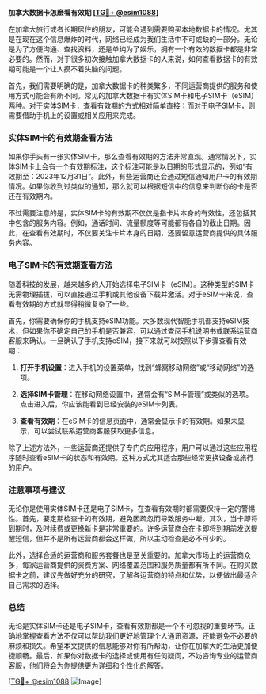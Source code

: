**加拿大数据卡怎麽看有效期 [[TG💪+ @esim1088](https://t.me/s/esim1088)]**

在加拿大旅行或者长期居住的朋友，可能会遇到需要购买本地数据卡的情况。尤其是在现在这个信息爆炸的时代，网络已经成为我们生活中不可或缺的一部分。无论是为了方便沟通、查找资料，还是单纯为了娱乐，拥有一个有效的数据卡都是非常必要的。然而，对于很多初次接触加拿大数据卡的人来说，如何查看数据卡的有效期可能是一个让人摸不着头脑的问题。

首先，我们需要明确的是，加拿大数据卡的种类繁多，不同运营商提供的服务和使用方式可能会有所不同。常见的加拿大数据卡有实体SIM卡和电子SIM卡（eSIM）两种。对于实体SIM卡，查看有效期的方式相对简单直接；而对于电子SIM卡，则需要借助手机上的设置或相关应用来完成。

### 实体SIM卡的有效期查看方法

如果你手头有一张实体SIM卡，那么查看有效期的方法非常直观。通常情况下，实体SIM卡上会有一个有效期标注，这个标注可能是以日期的形式显示的，例如“有效期至：2023年12月31日”。此外，有些运营商还会通过短信通知用户卡的有效期情况。如果你收到过类似的通知，那么就可以根据短信中的信息来判断你的卡是否还在有效期内。

不过需要注意的是，实体SIM卡的有效期不仅仅是指卡片本身的有效性，还包括其中包含的服务内容。例如，通话时间、流量额度等可能都有各自的截止日期。因此，在查看有效期时，不仅要关注卡片本身的日期，还要留意运营商提供的具体服务内容。

### 电子SIM卡的有效期查看方法

随着科技的发展，越来越多的人开始选择电子SIM卡（eSIM）。这种类型的SIM卡无需物理插拔，可以直接通过手机或其他设备下载并激活。对于eSIM卡来说，查看有效期的方式就显得稍微复杂了一些。

首先，你需要确保你的手机支持eSIM功能。大多数现代智能手机都支持eSIM技术，但如果你不确定自己的手机是否兼容，可以通过查阅手机说明书或联系运营商客服来确认。一旦确认了手机支持eSIM，接下来就可以按照以下步骤查看有效期：

1. **打开手机设置**：进入手机的设置菜单，找到“蜂窝移动网络”或“移动网络”的选项。
   
2. **选择SIM卡管理**：在移动网络设置中，通常会有“SIM卡管理”或类似的选项。点击进入后，你应该能看到已经安装的eSIM卡列表。

3. **查看有效期**：在eSIM卡的信息页面中，通常会显示卡的有效期。如果未显示，可以尝试联系运营商客服获取更多信息。

除了上述方法外，一些运营商还提供了专门的应用程序，用户可以通过这些应用程序随时查看eSIM卡的状态和有效期。这种方式尤其适合那些经常更换设备或旅行的用户。

### 注意事项与建议

无论你是使用实体SIM卡还是电子SIM卡，在查看有效期时都需要保持一定的警惕性。首先，要定期检查卡的有效期，避免因疏忽而导致服务中断。其次，当卡即将到期时，及时续费或更换新卡是非常重要的。许多运营商会在卡即将到期前发送提醒短信，但并不是所有运营商都会这样做，所以主动检查是必不可少的。

此外，选择合适的运营商和服务套餐也是至关重要的。加拿大市场上的运营商众多，每家运营商提供的资费方案、网络覆盖范围和服务质量都有所不同。在购买数据卡之前，建议先做好充分的研究，了解各运营商的特点和优势，以便做出最适合自己需求的选择。

### 总结

无论是实体SIM卡还是电子SIM卡，查看有效期都是一个不可忽视的重要环节。正确地掌握查看方法不仅可以帮助我们更好地管理个人通讯资源，还能避免不必要的麻烦和损失。希望本文提供的信息能够对你有所帮助，让你在加拿大的生活更加便捷顺畅。最后，如果你对数据卡的选择或使用有任何疑问，不妨咨询专业的运营商客服，他们将会为你提供更为详细和个性化的解答。

[[TG💪+ @esim1088](https://t.me/s/esim1088) ![Image](https://i.postimg.cc/4NQfJmqS/Snipaste-2025-05-13-00-14-12.png)]